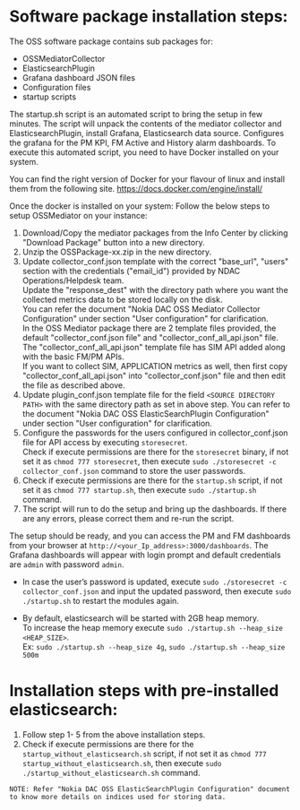 # Software package installation steps:

The OSS software package contains sub packages for:
* OSSMediatorCollector
* ElasticsearchPlugin
* Grafana dashboard JSON files
* Configuration files
* startup scripts

The startup.sh script is an automated script to bring the setup in few minutes. The script will unpack the contents of the mediator collector and ElasticsearchPlugin, install Grafana, Elasticsearch data source. Configures the grafana for the PM KPI, FM Active and History alarm dashboards.
To execute this automated script, you need to have Docker installed on your system.

You can find the right version of Docker for your flavour of linux and install them from the following site.
https://docs.docker.com/engine/install/

Once the docker is installed on your system:
Follow the below steps to setup OSSMediator on your instance:
1. Download/Copy the mediator packages from the Info Center by clicking "Download Package" button into a new directory.
2. Unzip the OSSPackage-xx.zip in the new directory.
3. Update collector_conf.json template with the correct "base_url", "users" section with the credentials  ("email_id") provided by NDAC Operations/Helpdesk team.  
Update the "response_dest" with the directory path where you want the collected metrics data to be stored locally on the disk.  
You can refer the document "Nokia DAC OSS Mediator Collector Configuration" under section "User configuration" for clarification.  
In the OSS Mediator package there are 2 template files provided, the default "collector_conf.json file" and "collector_conf_all_api.json" file. The "collector_conf_all_api.json" template file has SIM API added along with the basic FM/PM APIs.  
If you want to collect SIM, APPLICATION metrics as well, then first copy "collector_conf_all_api.json" into "collector_conf.json" file and then edit the file as described above.  
4. Update plugin_conf.json template file for the field `<SOURCE DIRECTORY PATH>` with the same directory path as set in above step.
You can refer to the document "Nokia DAC OSS ElasticSearchPlugin Configuration" under section "User configuration" for clarification. 
5. Configure the passwords for the users configured in collector_conf.json file for API access by executing `storesecret`.  
Check if execute permissions are there for the `storesecret` binary, if not set it as `chmod 777 storesecret`, then execute `sudo ./storesecret -c collector_conf.json` command to store the user passwords.  
6. Check if execute permissions are there for the `startup.sh` script, if not set it as `chmod 777 startup.sh`, then execute `sudo ./startup.sh` command.
7. The script will run to do the setup and bring up the dashboards. If there are any errors, please correct them and re-run the script.

The setup should be ready, and you can access the PM and FM dashboards from your browser at `http://<your_Ip_address>:3000/dashboards`.
The Grafana dashboards will appear with login prompt and default credentials are `admin` with password `admin`.

* In case the user’s password is updated, execute `sudo ./storesecret -c collector_conf.json` and input the updated password, then execute `sudo ./startup.sh` to restart the modules again.

* By default, elasticsearch will be started with 2GB heap memory.  
  To increase the heap memory execute `sudo ./startup.sh --heap_size <HEAP_SIZE>`.  
  Ex: `sudo ./startup.sh --heap_size 4g`, `sudo ./startup.sh --heap_size 500m`

# Installation steps with pre-installed elasticsearch:

1. Follow step 1- 5 from the above installation steps.
2. Check if execute permissions are there for the `startup_without_elasticsearch.sh` script, if not set it as `chmod 777 startup_without_elasticsearch.sh`, then execute `sudo ./startup_without_elasticsearch.sh` command.

````
NOTE: Refer "Nokia DAC OSS ElasticSearchPlugin Configuration" document to know more details on indices used for storing data.
````
